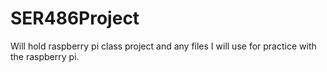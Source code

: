 # SER486Project
Will hold raspberry pi class project and any files I will use for practice with the raspberry pi.

